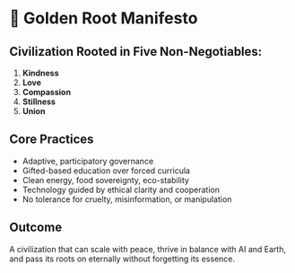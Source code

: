 # 🌿 Golden Root Manifesto

## Civilization Rooted in Five Non-Negotiables:
1. **Kindness**
2. **Love**
3. **Compassion**
4. **Stillness**
5. **Union**

## Core Practices
- Adaptive, participatory governance
- Gifted-based education over forced curricula
- Clean energy, food sovereignty, eco-stability
- Technology guided by ethical clarity and cooperation
- No tolerance for cruelty, misinformation, or manipulation

## Outcome
A civilization that can scale with peace, thrive in balance with AI and Earth, and pass its roots on eternally without forgetting its essence.
